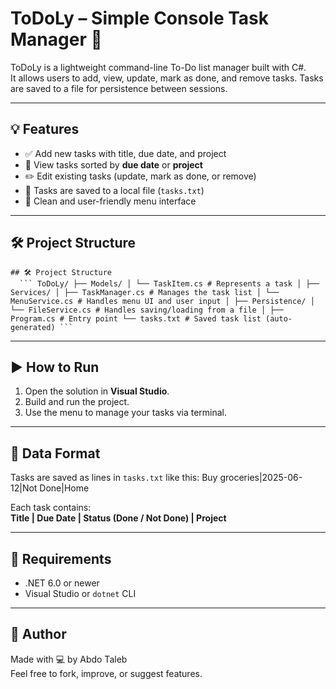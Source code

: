 # ToDoLy – Simple Console Task Manager 📝

ToDoLy is a lightweight command-line To-Do list manager built with C#.  
It allows users to add, view, update, mark as done, and remove tasks. Tasks are saved to a file for persistence between sessions.

---

## 💡 Features

- ✅ Add new tasks with title, due date, and project
- 📅 View tasks sorted by **due date** or **project**
- ✏️ Edit existing tasks (update, mark as done, or remove)
- 💾 Tasks are saved to a local file (`tasks.txt`)
- 🧠 Clean and user-friendly menu interface

---

## 🛠 Project Structure

<pre><code>## 🛠 Project Structure 
  ``` ToDoLy/ ├── Models/ │ └── TaskItem.cs # Represents a task │ ├── Services/ │ ├── TaskManager.cs # Manages the task list │ └── MenuService.cs # Handles menu UI and user input │ ├── Persistence/ │ └── FileService.cs # Handles saving/loading from a file │ ├── Program.cs # Entry point └── tasks.txt # Saved task list (auto-generated) ```
</code></pre>

---

## ▶️ How to Run

1. Open the solution in **Visual Studio**.
2. Build and run the project.
3. Use the menu to manage your tasks via terminal.

---

## 💾 Data Format

Tasks are saved as lines in `tasks.txt` like this:
Buy groceries|2025-06-12|Not Done|Home


Each task contains:  
**Title | Due Date | Status (Done / Not Done) | Project**

---

## 📌 Requirements

- .NET 6.0 or newer
- Visual Studio or `dotnet` CLI

---

## 🙋 Author

Made with 💻 by Abdo Taleb  
Feel free to fork, improve, or suggest features.

